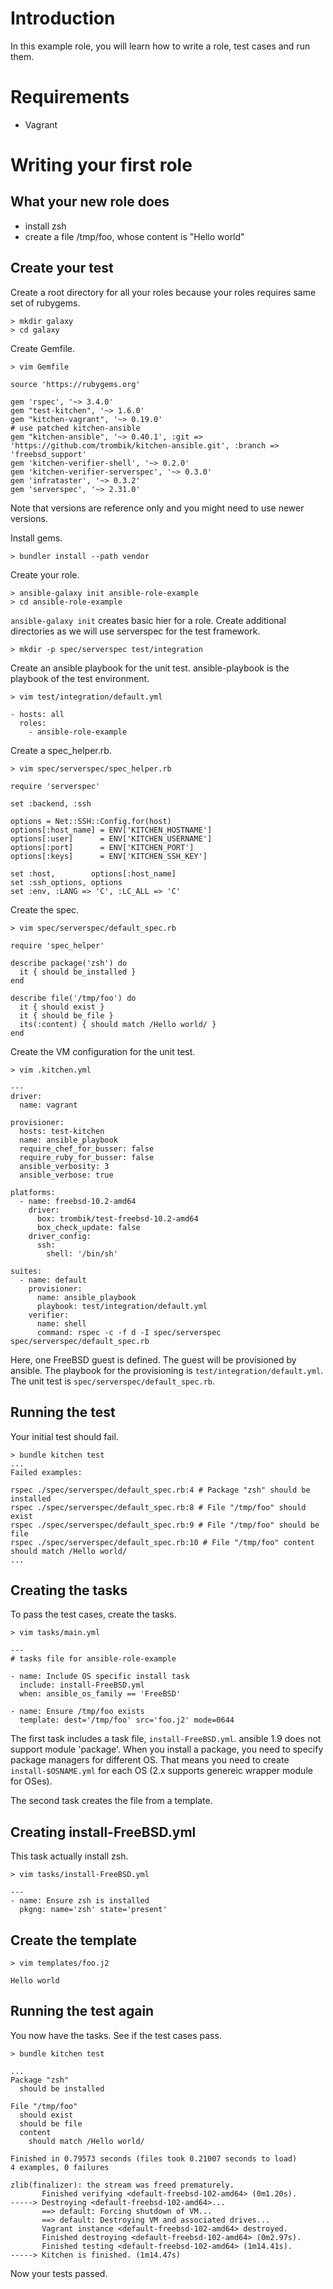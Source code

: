Introduction
============

In this example role, you will learn how to write a role, test cases and run them.

Requirements
============

* Vagrant

Writing your first role
=======================

What your new role does
-----------------------

* install zsh
* create a file /tmp/foo, whose content is "Hello world"

Create your test
----------------

Create a root directory for all your roles because your roles requires same set of rubygems.

    > mkdir galaxy
    > cd galaxy

Create Gemfile.

    > vim Gemfile

    source 'https://rubygems.org'
    
    gem 'rspec', '~> 3.4.0'
    gem "test-kitchen", '~> 1.6.0'
    gem "kitchen-vagrant", '~> 0.19.0'
    # use patched kitchen-ansible
    gem "kitchen-ansible", '~> 0.40.1', :git => 'https://github.com/trombik/kitchen-ansible.git', :branch => 'freebsd_support'
    gem 'kitchen-verifier-shell', '~> 0.2.0'
    gem 'kitchen-verifier-serverspec', '~> 0.3.0'
    gem 'infrataster', '~> 0.3.2'
    gem 'serverspec', '~> 2.31.0'

Note that versions are reference only and you might need to use newer versions.

Install gems.

    > bundler install --path vendor

Create your role.

    > ansible-galaxy init ansible-role-example
    > cd ansible-role-example

`ansible-galaxy init` creates basic hier for a role. Create additional directories as we will use serverspec for the test framework.

    > mkdir -p spec/serverspec test/integration

Create an ansible playbook for the unit test. ansible-playbook is the playbook of the test environment.

    > vim test/integration/default.yml

    - hosts: all
      roles:
        - ansible-role-example

Create a spec\_helper.rb.

    > vim spec/serverspec/spec_helper.rb

    require 'serverspec'
    
    set :backend, :ssh
    
    options = Net::SSH::Config.for(host)
    options[:host_name] = ENV['KITCHEN_HOSTNAME']
    options[:user]      = ENV['KITCHEN_USERNAME']
    options[:port]      = ENV['KITCHEN_PORT']
    options[:keys]      = ENV['KITCHEN_SSH_KEY']

    set :host,        options[:host_name]
    set :ssh_options, options
    set :env, :LANG => 'C', :LC_ALL => 'C'

Create the spec.

    > vim spec/serverspec/default_spec.rb

    require 'spec_helper'
    
    describe package('zsh') do
      it { should be_installed }
    end 
    
    describe file('/tmp/foo') do
      it { should exist }
      it { should be_file }
      its(:content) { should match /Hello world/ }
    end

Create the VM configuration for the unit test.

    > vim .kitchen.yml

    ---
    driver:
      name: vagrant

    provisioner:
      hosts: test-kitchen
      name: ansible_playbook
      require_chef_for_busser: false
      require_ruby_for_busser: false
      ansible_verbosity: 3
      ansible_verbose: true

    platforms:
      - name: freebsd-10.2-amd64
        driver:
          box: trombik/test-freebsd-10.2-amd64
          box_check_update: false
        driver_config:
          ssh:
            shell: '/bin/sh'

    suites:
      - name: default
        provisioner:
          name: ansible_playbook
          playbook: test/integration/default.yml
        verifier:
          name: shell
          command: rspec -c -f d -I spec/serverspec spec/serverspec/default_spec.rb


Here, one FreeBSD guest is defined. The guest will be provisioned by ansible. The playbook for the provisioning is `test/integration/default.yml`. The unit test is `spec/serverspec/default_spec.rb`.

Running the test
----------------

Your initial test should fail.

    > bundle kitchen test
    ...
    Failed examples:

    rspec ./spec/serverspec/default_spec.rb:4 # Package "zsh" should be installed
    rspec ./spec/serverspec/default_spec.rb:8 # File "/tmp/foo" should exist
    rspec ./spec/serverspec/default_spec.rb:9 # File "/tmp/foo" should be file
    rspec ./spec/serverspec/default_spec.rb:10 # File "/tmp/foo" content should match /Hello world/
    ...


Creating the tasks
---------------------

To pass the test cases, create the tasks.

    > vim tasks/main.yml

    ---
    # tasks file for ansible-role-example

    - name: Include OS specific install task
      include: install-FreeBSD.yml
      when: ansible_os_family == 'FreeBSD'

    - name: Ensure /tmp/foo exists
      template: dest='/tmp/foo' src='foo.j2' mode=0644

The first task includes a task file, `install-FreeBSD.yml`. ansible 1.9 does not support module 'package'. When you install a package, you need to specify package managers for different OS. That means you need to create `install-$OSNAME.yml` for each OS (2.x supports genereic wrapper module for OSes).

The second task creates the file from a template.

Creating install-FreeBSD.yml
----------------------------

This task actually install zsh.

    > vim tasks/install-FreeBSD.yml

    ---
    - name: Ensure zsh is installed
      pkgng: name='zsh' state='present'

Create the template
-------------------

    > vim templates/foo.j2

    Hello world


Running the test again
----------------------

You now have the tasks. See if the test cases pass.

    > bundle kitchen test

    ...
    Package "zsh"
      should be installed

    File "/tmp/foo"
      should exist
      should be file
      content
        should match /Hello world/

    Finished in 0.79573 seconds (files took 0.21007 seconds to load)
    4 examples, 0 failures

    zlib(finalizer): the stream was freed prematurely.
           Finished verifying <default-freebsd-102-amd64> (0m1.20s).
    -----> Destroying <default-freebsd-102-amd64>...
           ==> default: Forcing shutdown of VM...
           ==> default: Destroying VM and associated drives...
           Vagrant instance <default-freebsd-102-amd64> destroyed.
           Finished destroying <default-freebsd-102-amd64> (0m2.97s).
           Finished testing <default-freebsd-102-amd64> (1m14.41s).
    -----> Kitchen is finished. (1m14.47s)

Now your tests passed.
